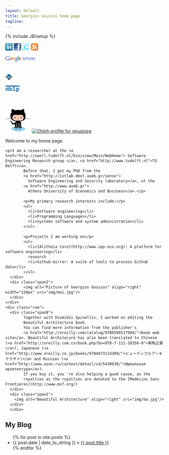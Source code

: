 ```yaml
---
layout: default
title: Georgios Gousios home page
tagline:
---
```

{% include JB/setup %}

<div class="row">
  <div class="span2">

<a href="http://www.linkedin.com/in/georgiosgousios"><img alt="linkedin profile" src="img/linkedin.gif" height='23px' width='23px' border='0'/></a>
  <a href="http://www.facebook.com/gousiosg"><img alt="facebook profile" src="img/fb.jpg" height='23px' width='23px' border='0'/></a>
  <a href="http://twitter.com/gousiosg"><img alt="twitter feed" src="img/twitter.gif" height='23px' width='23px' border='0'/></a>
<a href='http://istlab.dmst.aueb.gr/~george/gousiosg-rss.xml'><img alt="rss feed" src="img/rss.png" height='23px' width='23px' border='0'/></a>

  <a href='http://scholar.google.gr/citations?hl=el&amp;user=-NI5S50AAAAJ&amp;oi=sra'><img alt='Google scholar' src="img/gscholar.gif" width='95'  border='0'/></a>

<br/>
 <a href="http://dl.acm.org/author_page.cfm?id=81351592431"><img alt="ACM digital library" src="img/acm.jpg" height='23px' width='23px' /></a>

  <a href="http://www.informatik.uni-trier.de/~ley/db/indices/a-tree/g/Gousios:Georgios.html"><img alt="DBLP" src="img/dblp.gif" /></a>

<br/>

<a href="https://github.com/gousiosg"><img alt="Georgios Gousios Github
    account" src="img/github.png" width="80px"/></a>
  <a href="http://www.ohloh.net/accounts/21690?ref=Detailed"><img alt='Ohloh profile for gousiosg' height='23' src="http://www.ohloh.net/accounts/21690/widgets/account_detailed.gif" width="95px" border='0'/></a>

  </div>
  <div class="span10">
    <div class="row">
    <div class="span8">
    <p>Welcome to my home page.</p>

    <p>I am a researcher at the <a href="http://swerl.tudelft.nl/bin/view/Main/WebHome"> Software Engineering Research group </a>, <a href="http://www.tudelft.nl">TU Delft</a>.
            Before that, I got my PhD from the
            <a href="http://istlab.dmst.aueb.gr/sense">
              Software Engineering and Security laboratory</a>, at the
            <a href="http://www.aueb.gr">
              Athens University of Economics and Business</a>.</p>

            <p>My primary research interests include:</p>
            <ul>
              <li>Software engineering</li>
              <li>Programming Languages</li>
              <li>Systems software and system administration</li>
            </ul>

            <p>Projects I am working on</p>
            <ul>
              <li>[Alitheia Core](http://www.sqo-oss.org): A platform for software engineering</li>
              research
              <li>Github-mirror: A suite of tools to process Github data</li>
            </ul>
      </div>
      <div class="span2">
            <img alt="Picture of Georgios Gousios" align="right" width="150px" src="img/moi.jpg"/>
      </div>
    </div>
    <div class="row">
      <div class="span8">
            Together with Diomidis Spinellis, I worked on editing the
            Beautiful Architecture book.
            You can find more information from the publisher's
            <a href="http://oreilly.com/catalog/9780596517984/">book web site</a>. Beautiful Architecure has also been translated to Chinese (<a href="http://oreilly.com.cn/book.php?bn=978-7-111-28356-0">架构之美</a>), Japanese (<a href="http://www.oreilly.co.jp/books/9784873114309/">ビューティフルアーキテクチャ)</a> and Russian (<a href="http://www.ozon.ru/context/detail/id/5430638/">Идеальная архитектура</a>).
            If you buy it, you 're also helping a good cause, as the
            royalties as the royalties are donated to the [Medecins Sans Frontieres](http://www.msf.org/)
      </div>
      <div class="span2">
        <img alt="Beautiful Architecture" align="right" src="img/ba.jpg"/>
      </div>
      </div>
  </div>
</div>

My Blog
-------
<ul class="posts">
  {% for post in site.posts %}
    <li><span>{{ post.date | date_to_string }}</span> &raquo; <a href="{{ BASE_PATH }}{{ post.url }}">{{ post.title }}</a></li>
  {% endfor %}
</ul>


